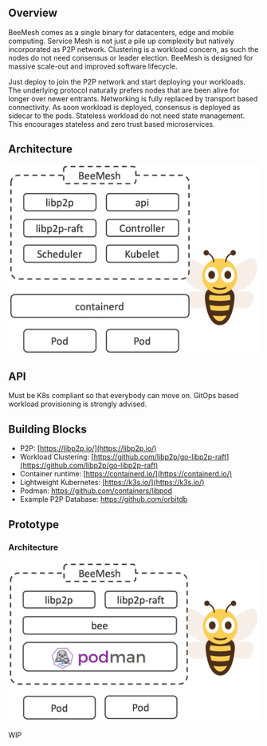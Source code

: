 ## Overview
BeeMesh comes as a single binary for datacenters, edge and mobile computing. Service Mesh is not just a pile up complexity but natively incorporated as P2P network. Clustering is a workload concern, as such the nodes do not need consensus or leader election. BeeMesh is designed for massive scale-out and improved software lifecycle.

Just deploy to join the P2P network and start deploying your workloads. The underlying protocol naturally prefers nodes that are been alive for longer over newer entrants. Networking is fully replaced by transport based connectivity. As soon workload is deployed, consensus is deployed as sidecar to the pods. Stateless workload do not need state management. This encourages stateless and zero trust based microservices.


## Architecture

![BeeMesh Binary](assets/img/beemesh.png)


## API
Must be K8s compliant so that everybody can move on. GitOps based workload provisioning is strongly advised.


## Building Blocks
* P2P: [https://libp2p.io/](https://libp2p.io/)
* Workload Clustering: [https://github.com/libp2p/go-libp2p-raft](https://github.com/libp2p/go-libp2p-raft)
* Container runtime: [https://containerd.io/](https://containerd.io/)
* Lightweight Kubernetes: [https://k3s.io/](https://k3s.io/)
* Podman: https://github.com/containers/libpod
* Example P2P Database: https://github.com/orbitdb


## Prototype

### Architecture

![BeeMesh Binary](assets/img/prototype.png)


WIP
